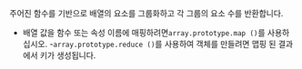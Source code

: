 주어진 함수를 기반으로 배열의 요소를 그룹화하고 각 그룹의 요소 수를 반환합니다.

- 배열 값을 함수 또는 속성 이름에 매핑하려면`array.prototype.map ()`를 사용하십시오.
-`array.prototype.reduce ()`를 사용하여 객체를 만들려면 맵핑 된 결과에서 키가 생성됩니다.